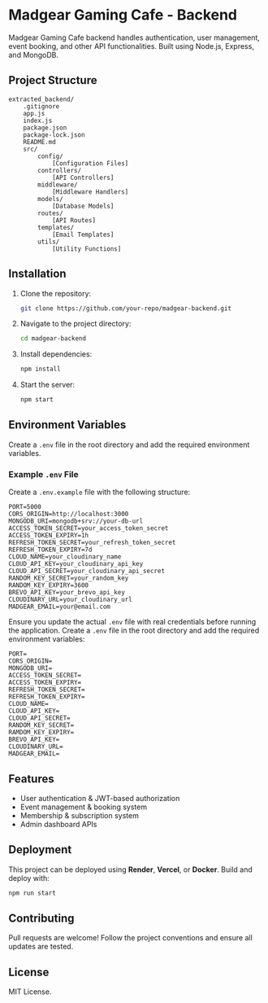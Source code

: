 # Madgear Gaming Cafe - Backend

Madgear Gaming Cafe backend handles authentication, user management, event booking, and other API functionalities. Built using Node.js, Express, and MongoDB.

## Project Structure
```
extracted_backend/
    .gitignore
    app.js
    index.js
    package.json
    package-lock.json
    README.md
    src/
        config/
            [Configuration Files]
        controllers/
            [API Controllers]
        middleware/
            [Middleware Handlers]
        models/
            [Database Models]
        routes/
            [API Routes]
        templates/
            [Email Templates]
        utils/
            [Utility Functions]
```

## Installation
1. Clone the repository:
   ```sh
   git clone https://github.com/your-repo/madgear-backend.git
   ```
2. Navigate to the project directory:
   ```sh
   cd madgear-backend
   ```
3. Install dependencies:
   ```sh
   npm install
   ```
4. Start the server:
   ```sh
   npm start
   ```

## Environment Variables
Create a `.env` file in the root directory and add the required environment variables.

### Example `.env` File
Create a `.env.example` file with the following structure:
```
PORT=5000
CORS_ORIGIN=http://localhost:3000
MONGODB_URI=mongodb+srv://your-db-url
ACCESS_TOKEN_SECRET=your_access_token_secret
ACCESS_TOKEN_EXPIRY=1h
REFRESH_TOKEN_SECRET=your_refresh_token_secret
REFRESH_TOKEN_EXPIRY=7d
CLOUD_NAME=your_cloudinary_name
CLOUD_API_KEY=your_cloudinary_api_key
CLOUD_API_SECRET=your_cloudinary_api_secret
RANDOM_KEY_SECRET=your_random_key
RANDOM_KEY_EXPIRY=3600
BREVO_API_KEY=your_brevo_api_key
CLOUDINARY_URL=your_cloudinary_url
MADGEAR_EMAIL=your@email.com
```
Ensure you update the actual `.env` file with real credentials before running the application.
Create a `.env` file in the root directory and add the required environment variables:
```
PORT=
CORS_ORIGIN=
MONGODB_URI=
ACCESS_TOKEN_SECRET=
ACCESS_TOKEN_EXPIRY=
REFRESH_TOKEN_SECRET=
REFRESH_TOKEN_EXPIRY=
CLOUD_NAME=
CLOUD_API_KEY=
CLOUD_API_SECRET=
RANDOM_KEY_SECRET=
RAMDOM_KEY_EXPIRY=
BREVO_API_KEY=
CLOUDINARY_URL=
MADGEAR_EMAIL=
```

## Features
- User authentication & JWT-based authorization
- Event management & booking system
- Membership & subscription system
- Admin dashboard APIs

## Deployment
This project can be deployed using **Render**, **Vercel**, or **Docker**. Build and deploy with:
```sh
npm run start
```

## Contributing
Pull requests are welcome! Follow the project conventions and ensure all updates are tested.

## License
MIT License.
